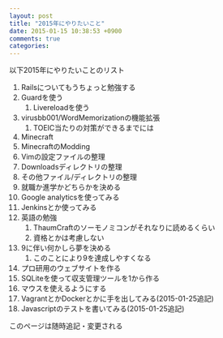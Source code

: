 ```yaml
---
layout: post
title: "2015年にやりたいこと"
date: 2015-01-15 10:38:53 +0900
comments: true
categories: 
---
```

以下2015年にやりたいことのリスト

<!-- more -->

1. Railsについてもうちょっと勉強する
2. Guardを使う
	1. Livereloadを使う
3. virusbb001/WordMemorizationの機能拡張
	1. TOEIC当たりの対策ができるまでには
4. Minecraft
5. MinecraftのModding
6. Vimの設定ファイルの整理
7. Downloadsディレクトリの整理
8. その他ファイル/ディレクトリの整理
9. 就職か進学かどちらかを決める
10. Google analyticsを使ってみる
11. Jenkinsとか使ってみる
12. 英語の勉強
	1. ThaumCraftのソーモノミコンがそれなりに読めるくらい
	2. 資格とかは考慮しない
13. 9に伴い何かしら夢を決める
	1. このことにより9を達成しやすくなる
14. プロ研用のウェブサイトを作る
15. SQLiteを使って収支管理ツールを1から作る
16. マウスを使えるようにする
17. VagrantとかDockerとかに手を出してみる(2015-01-25追記)
18. Javascriptのテストを書いてみる(2015-01-25追記)

このページは随時追記・変更される

